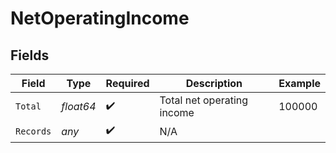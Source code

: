 # NetOperatingIncome


## Fields

| Field                      | Type                       | Required                   | Description                | Example                    |
| -------------------------- | -------------------------- | -------------------------- | -------------------------- | -------------------------- |
| `Total`                    | *float64*                  | :heavy_check_mark:         | Total net operating income | 100000                     |
| `Records`                  | *any*                      | :heavy_check_mark:         | N/A                        |                            |